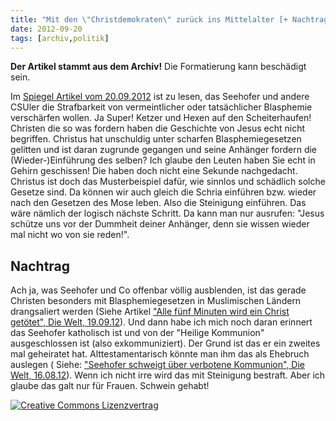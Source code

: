 ```yaml
---
title: "Mit den \"Christdemokraten\" zurück ins Mittelalter [+ Nachtrag]"
date: 2012-09-20
tags: [archiv,politik]
---
```

**Der Artikel stammt aus dem Archiv!** Die Formatierung kann beschädigt sein.

Im <a href="http://www.spiegel.de/politik/deutschland/mohammed-video-seehofer-dringt-auf-verschaerfung-des-strafrechts-a-857014.html">Spiegel Artikel vom 20.09.2012</a> ist zu lesen, das Seehofer und andere CSUler die Strafbarkeit von vermeintlicher oder tatsächlicher  Blasphemie verschärfen wollen. Ja Super! Ketzer und Hexen auf den Scheiterhaufen! Christen die so was fordern haben die Geschichte von Jesus echt nicht begriffen. Christus hat unschuldig unter scharfen  Blasphemiegesetzen gelitten und ist daran zugrunde gegangen und seine Anhänger fordern die (Wieder-)Einführung des selben? Ich glaube den Leuten haben Sie echt in Gehirn geschissen! Die haben doch nicht eine Sekunde nachgedacht. Christus ist doch das Musterbeispiel dafür, wie sinnlos und schädlich solche Gesetze sind. Da können wir auch gleich die Schria einführen bzw. wieder nach den Gesetzen des Mose leben. Also die Steinigung einführen. Das wäre nämlich der logisch nächste Schritt. Da kann man nur ausrufen: "Jesus schütze uns vor der Dummheit deiner Anhänger, denn sie wissen wieder mal nicht wo von sie reden!". 

## Nachtrag ##

Ach ja, was Seehofer und Co offenbar völlig ausblenden, ist das gerade Christen besonders mit   Blasphemiegesetzen in Muslimischen Ländern drangsaliert werden (Siehe Artikel <a href="http://www.welt.de/debatte/kommentare/article109334415/Alle-fuenf-Minuten-wird-ein-Christ-getoetet.html">"Alle fünf Minuten wird ein Christ getötet", Die Welt, 19.09.12</a>). Und dann habe ich mich noch daran erinnert das Seehofer katholisch ist und von der "Heilige Kommunion" ausgeschlossen ist (also exkommuniziert). Der Grund ist das er ein zweites mal geheiratet hat. Alttestamentarisch könnte man ihm das als Ehebruch auslegen ( Siehe: <a href="http://www.welt.de/politik/deutschland/article108648500/Seehofer-schweigt-ueber-verbotene-Kommunion.html">"Seehofer schweigt über verbotene Kommunion", Die Welt, 16.08.12</a>). Wenn ich nicht irre wird das mit Steinigung bestraft. Aber ich glaube das galt nur für Frauen. Schwein gehabt! 




<a rel="license" href="http://creativecommons.org/licenses/by-sa/3.0/"><img alt="Creative Commons Lizenzvertrag" style="border-width:0" src="http://i.creativecommons.org/l/by-sa/3.0/88x31.png" /></a>
